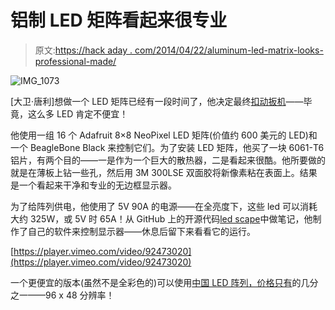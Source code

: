 # 铝制 LED 矩阵看起来很专业

> 原文:[https://hack aday . com/2014/04/22/aluminum-led-matrix-looks-professional-made/](https://hackaday.com/2014/04/22/aluminum-led-matrix-looks-professionally-made/)

![IMG_1073](../Images/90327fe072cb1fd0541c9356a7904701.png)

[大卫·唐利]想做一个 LED 矩阵已经有一段时间了，他决定最终[扣动扳机](http://www.mrdonley.com/photos)——毕竟，这么多 LED 肯定不便宜！

他使用一组 16 个 Adafruit 8×8 NeoPixel LED 矩阵(价值约 600 美元的 LED)和一个 BeagleBone Black 来控制它们。为了安装 LED 矩阵，他买了一块 6061-T6 铝片，有两个目的——一是作为一个巨大的散热器，二是看起来很酷。他所要做的就是在薄板上钻一些孔，然后用 3M 300LSE 双面胶将新像素粘在表面上。结果是一个看起来干净和专业的无边框显示器。

为了给阵列供电，他使用了 5V 90A 的电源——在全亮度下，这些 led 可以消耗大约 325W，或 5V 时 65A！从 GitHub 上的开源代码[led scape](https://github.com/osresearch/LEDscape)中做笔记，他制作了自己的软件来控制显示器——休息后留下来看看它的运行。

[https://player.vimeo.com/video/92473020](https://player.vimeo.com/video/92473020)

一个更便宜的版本(虽然不是全彩色的)可以使用[中国 LED 阵列，价格只有](http://hackaday.com/2013/10/26/an-impressively-large-led-matrix/)的几分之一——96 x 48 分辨率！